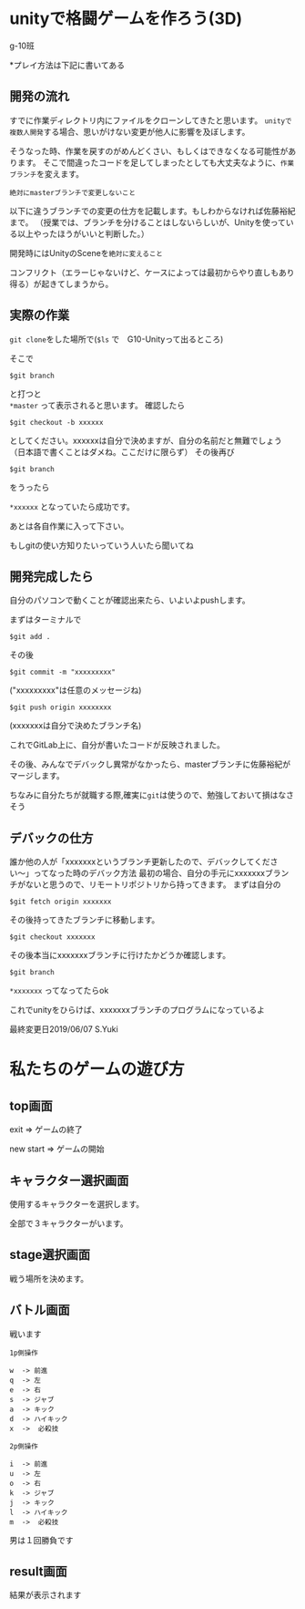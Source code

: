 # unityで格闘ゲームを作ろう(3D)

g-10班

*プレイ方法は下記に書いてある

## 開発の流れ

すでに作業ディレクトリ内にファイルをクローンしてきたと思います。
`unityで複数人開発`する場合、思いがけない変更が他人に影響を及ぼします。

そうなった時、作業を戻すのがめんどくさい、もしくはできなくなる可能性があります。
そこで間違ったコードを足してしまったとしても大丈夫なように、`作業ブランチ`を変えます。

`絶対にmasterブランチで変更しないこと`

以下に違うブランチでの変更の仕方を記載します。もしわからなければ佐藤裕紀まで。
（授業では、ブランチを分けることはしないらしいが、Unityを使っている以上やったほうがいいと判断した。）

開発時にはUnityのSceneを`絶対に変えること`

コンフリクト（エラーじゃないけど、ケースによっては最初からやり直しもあり得る）が起きてしまうから。


## 実際の作業

`git clone`をした場所で(`$ls` で　G10-Unityって出るところ)

そこで
```
$git branch
```

と打つと  
`*master`
って表示されると思います。
確認したら

```
$git checkout -b xxxxxx
```

としてください。xxxxxxは自分で決めますが、自分の名前だと無難でしょう（日本語で書くことはダメね。ここだけに限らず）
その後再び

```
$git branch
```

をうったら

`*xxxxxx`
となっていたら成功です。

あとは各自作業に入って下さい。

もしgitの使い方知りたいっていう人いたら聞いてね

## 開発完成したら

自分のパソコンで動くことが確認出来たら、いよいよpushします。

まずはターミナルで

```
$git add .
```

その後

```
$git commit -m "xxxxxxxxx"
```

("xxxxxxxxx"は任意のメッセージね)

```
$git push origin xxxxxxxx
```

(xxxxxxxは自分で決めたブランチ名)

これでGitLab上に、自分が書いたコードが反映されました。

その後、みんなでデバックし異常がなかったら、masterブランチに佐藤裕紀がマージします。


ちなみに自分たちが就職する際,確実に`git`は使うので、勉強しておいて損はなさそう

## デバックの仕方

誰か他の人が「xxxxxxxというブランチ更新したので、デバックしてください〜」ってなった時のデバック方法
最初の場合、自分の手元にxxxxxxxブランチがないと思うので、リモートリポジトリから持ってきます。
まずは自分の

```
$git fetch origin xxxxxxx
```

その後持ってきたブランチに移動します。

```
$git checkout xxxxxxx
```

その後本当にxxxxxxxブランチに行けたかどうか確認します。

```
$git branch
```

`*xxxxxxx`
ってなってたらok


これでunityをひらけば、xxxxxxxブランチのプログラムになっているよ

最終変更日2019/06/07 S.Yuki

# 私たちのゲームの遊び方

## top画面
exit        => ゲームの終了

new start   => ゲームの開始

## キャラクター選択画面
使用するキャラクターを選択します。

全部で３キャラクターがいます。

## stage選択画面
戦う場所を決めます。

## バトル画面
戦います

`1p側操作`
```
w  -> 前進
q  -> 左
e  -> 右
s  -> ジャブ
a  -> キック
d  -> ハイキック
x  ->  必殺技
```

`2p側操作`
```
i  -> 前進
u  -> 左
o  -> 右
k  -> ジャブ
j  -> キック
l  -> ハイキック
m  ->  必殺技
```

男は１回勝負です

## result画面

結果が表示されます
